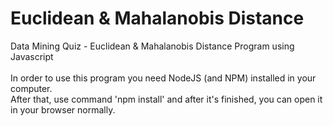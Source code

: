 # Euclidean & Mahalanobis Distance
Data Mining Quiz - Euclidean &amp; Mahalanobis Distance Program using Javascript <br /> <br />
In order to use this program you need NodeJS (and NPM) installed in your computer. <br />
After that, use command 'npm install' and after it's finished, you can open it in your browser normally. 

